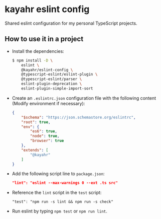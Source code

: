 kayahr eslint config
====================

Shared eslint configuration for my personal TypeScript projects.


How to use it in a project
--------------------------

* Install the dependencies:

    ```bash
    $ npm install -D \
        eslint \
        @kayahr/eslint-config \
        @typescript-eslint/eslint-plugin \
        @typescript-eslint/parser \
        eslint-plugin-deprecation \
        eslint-plugin-simple-import-sort
    ```

* Create an `.eslintrc.json` configuration file with the following content (Modify environment if necessary):

  ```json
  {
      "$schema": "https://json.schemastore.org/eslintrc",
      "root": true,
      "env": {
          "es6": true,
          "node": true,
          "browser": true
      },
      "extends": [
          "@kayahr"
      ]
  }
  ```

* Add the following script line to `package.json`:

    ```json
    "lint": "eslint --max-warnings 0 --ext .ts src"
    ```

* Reference the `lint` script in the `test` script:

    ```
    "test": "npm run -s lint && npm run -s check"
    ```

* Run eslint by typing `npm test` or `npm run lint`.
